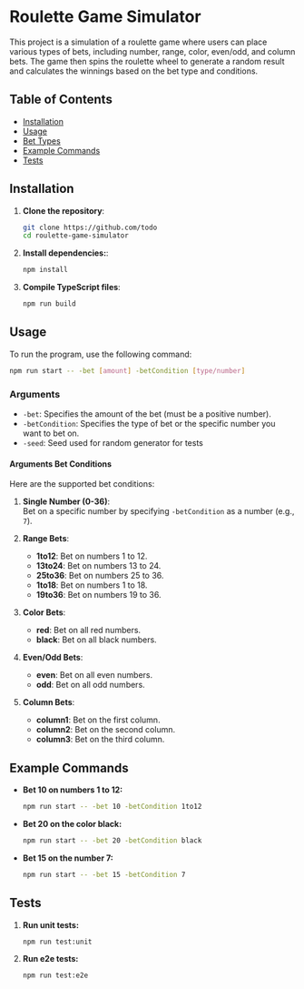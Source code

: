 
# Roulette Game Simulator

This project is a simulation of a roulette game where users can place various types of bets, including number, range, color, even/odd, and column bets. The game then spins the roulette wheel to generate a random result and calculates the winnings based on the bet type and conditions.

## Table of Contents
- [Installation](#installation)
- [Usage](#usage)
- [Bet Types](#bet-types)
- [Example Commands](#example-commands)
- [Tests](#tests)

## Installation

1. **Clone the repository**:
   ```bash
   git clone https://github.com/todo
   cd roulette-game-simulator

2. **Install dependencies:**:
   ```bash
   npm install

3. **Compile TypeScript files**:
   ```bash
   npm run build

## Usage

To run the program, use the following command:
   ```bash
   npm run start -- -bet [amount] -betCondition [type/number]
   ```
### Arguments

- `-bet`: Specifies the amount of the bet (must be a positive number).
- `-betCondition`: Specifies the type of bet or the specific number you want to bet on.
- `-seed`: Seed used for random generator for tests


#### Arguments Bet Conditions

Here are the supported bet conditions:

1. **Single Number (0-36)**:  
   Bet on a specific number by specifying `-betCondition` as a number (e.g., `7`).

2. **Range Bets**:
   - **1to12**: Bet on numbers 1 to 12.
   - **13to24**: Bet on numbers 13 to 24.
   - **25to36**: Bet on numbers 25 to 36.
   - **1to18**: Bet on numbers 1 to 18.
   - **19to36**: Bet on numbers 19 to 36.

3. **Color Bets**:
   - **red**: Bet on all red numbers.
   - **black**: Bet on all black numbers.

4. **Even/Odd Bets**:
   - **even**: Bet on all even numbers.
   - **odd**: Bet on all odd numbers.

5. **Column Bets**:
   - **column1**: Bet on the first column.
   - **column2**: Bet on the second column.
   - **column3**: Bet on the third column.

## Example Commands

- **Bet 10 on numbers 1 to 12:**

   ```bash
   npm run start -- -bet 10 -betCondition 1to12
   ```
- **Bet 20 on the color black:**

   ```bash
   npm run start -- -bet 20 -betCondition black
   ```
- **Bet 15 on the number 7:**

   ```bash
   npm run start -- -bet 15 -betCondition 7
   ```

## Tests
1. **Run unit tests:**
   ```bash
   npm run test:unit

2. **Run e2e tests:**
   ```bash
   npm run test:e2e